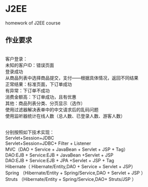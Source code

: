 # J2EE
homework of J2EE course

## 作业要求
<br>客户登录：
<br>未知的客户ID：错误页面
<br>登录成功
 <br>从商品列表中选择商品提交，支付——根据具体情况，返回不同结果
<br>正常结果：标准页面，下订单成功
<br>有异常：下订单不成功
<br>消费金额高：下订单成功，且有优惠
<br>其他：商品列表分类、分页显示（选作） 
<br>使用过滤器解决表单中的中文请求后的乱码问题
<br>使用监听器统计在线人数（总人数、已登录人数、游客人数）

<br>分别按照如下技术实现：
<br>Servlet+Session+JDBC
<br>Servlet+Session+JDBC+ Filter + Listener
<br>MVC（DAO + Service + JavaBean + Servlet + JSP + Tag）
<br>DAO:EJB + Service:EJB + JavaBean +Servlet + JSP
<br>DAO:EJB + Service:EJB + JPA +Servlet + JSP + Tag
<br>Hibernate（ Hibernate/Entity,DAO + Service + Servlet + JSP）
<br>Spring （Hibernate/Entity + Spring/Service,DAO + Servlet + JSP ）
<br>Struts （Hibernate/Entity + Spring/Service,DAO+ Struts/JSP ）
